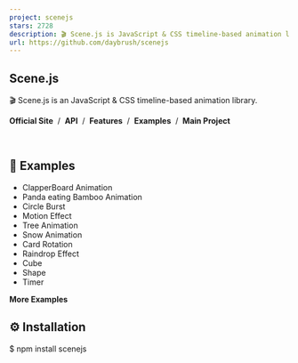 ```yaml
---
project: scenejs
stars: 2728
description: 🎬 Scene.js is JavaScript & CSS timeline-based animation library
url: https://github.com/daybrush/scenejs
---
```


Scene.js
--------

🎬 Scene.js is an JavaScript & CSS timeline-based animation library.

**Official Site**  /  **API**  /  **Features**  /  **Examples**  /  **Main Project**

  

                 

🚀 Examples
-----------

-   ClapperBoard Animation
-   Panda eating Bamboo Animation
-   Circle Burst
-   Motion Effect
-   Tree Animation
-   Snow Animation
-   Card Rotation
-   Raindrop Effect
-   Cube
-   Shape
-   Timer

**More Examples**

⚙️ Installation
---------------

$ npm install scenejs

<script src\="//daybrush.com/scenejs/release/latest/dist/scene.min.js"\></script\>

📄 Documents
------------

-   API Documentation
-   Features Documentation

📦 Packages
-----------

Package

Version

Description

**react-scenejs**

A React Component that create JavaScript & CSS timeline-based animation with Scene.js.

**svelte-scenejs**

A Svelte Component that create JavaScript & CSS timeline-based animation with Scene.js.

**vue-scenejs**

A Vue 3 Component that create JavaScript & CSS timeline-based animation with Scene.js.

**vue2-scenejs**

A Vue 2 Component that create JavaScript & CSS timeline-based animation with Scene.js.

**@scenejs/render**

Make a movie of CSS animation through Scene.js.

**@scenejs/effects**

Effect collection library where you can add scene effects to Scene.js.

**@scenejs/timeline**

A library that represents the timeline of Scene.js. You can control time, properties, and items.

**@scenejs/media**

A library for playing or controlling media with Scene.js.

**@scenejs/iframe**

A library that control the animation of iframe with Scene.js.

🎬 Make Scene
-------------

import Scene from "scenejs";

const scene \= new Scene({
  ".class": {
    0: "left: 0px; top: 0px; transform: translate(0px);",
    1: {
      "left": "100px",
      "top": "0px",
      transform: "translate(50px)",
    },
    2: {
      "left": "200px",
      "top": "100px",
      transform: {
        translate: "100px",
      },
    }
  }
}, {
  selector: true,
  easing: "ease-in-out",
}).play();

🎬 Add Media (Audio/Video)
--------------------------

This library supports adding video and audio components to your scene. To add a video or an audio, you need to install @scenejs/media library.

### Add necessary npm package

$ npm i @scenejs/media

### How to use

import MediaScene from '@scenejs/media';

const mediaScene \= new MediaScene();
    mediaScene
        .addMedia("background", "./background.mp3")
        .seek(0, 40.79);
    
    mediaScene
        .addMedia("video", "./video.mp4")
        .seek(0, 40.79)
        .setVolume(1)
        .setPlaySpeed(1)
        .setDelay(startTime);

    scene.setItem("video",mediaScene);

Please note that this library uses the built-in capability of your browser to play audio and video files. Make sure necessary codecs are installed, and the browser supports the video/audio file being added to the project

✨ Effects
---------

-   typing
-   flip
-   flipX
-   flipY
-   shake
-   shakeX
-   shakeY
-   wipeIn
-   wipeOut
-   zoomIn
-   zoomOut
-   blink
-   fadeIn
-   fadeOut
-   transition

🌐 Supported Browsers
---------------------

Internet Explorer

Chrome

FireFox

Safari

Opera

9+(10+ playCSS)

latest

latest

latest

latest

⭐️ Show Your Support
--------------------

Please give a ⭐️ if this project helped you!

👏 Contributing
---------------

If you have any questions or requests or want to contribute to `scenejs` or other packages, please write the issue or give me a Pull Request freely.

### Code Contributors

This project exists thanks to all the people who contribute. \[Contribute\].

Sponsors
--------

🐞 Bug Report
-------------

If you find a bug, please report to us opening a new Issue on GitHub.

📝 License
----------

This project is MIT licensed.

```
MIT License

Copyright (c) 2016 Daybrush

Permission is hereby granted, free of charge, to any person obtaining a copy
of this software and associated documentation files (the "Software"), to deal
in the Software without restriction, including without limitation the rights
to use, copy, modify, merge, publish, distribute, sublicense, and/or sell
copies of the Software, and to permit persons to whom the Software is
furnished to do so, subject to the following conditions:

The above copyright notice and this permission notice shall be included in all
copies or substantial portions of the Software.

THE SOFTWARE IS PROVIDED "AS IS", WITHOUT WARRANTY OF ANY KIND, EXPRESS OR
IMPLIED, INCLUDING BUT NOT LIMITED TO THE WARRANTIES OF MERCHANTABILITY,
FITNESS FOR A PARTICULAR PURPOSE AND NONINFRINGEMENT. IN NO EVENT SHALL THE
AUTHORS OR COPYRIGHT HOLDERS BE LIABLE FOR ANY CLAIM, DAMAGES OR OTHER
LIABILITY, WHETHER IN AN ACTION OF CONTRACT, TORT OR OTHERWISE, ARISING FROM,
OUT OF OR IN CONNECTION WITH THE SOFTWARE OR THE USE OR OTHER DEALINGS IN THE
SOFTWARE.
```
